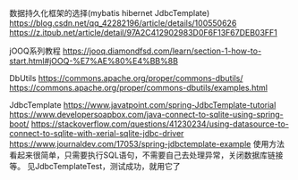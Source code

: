 数据持久化框架的选择(mybatis hibernet JdbcTemplate)
https://blog.csdn.net/qq_42282196/article/details/100550626
https://z.itpub.net/article/detail/97A2C412902983D0F6F13F67DEB03FF1

jOOQ系列教程
https://jooq.diamondfsd.com/learn/section-1-how-to-start.html#jOOQ-%E7%AE%80%E4%BB%8B

DbUtils
https://commons.apache.org/proper/commons-dbutils/
https://commons.apache.org/proper/commons-dbutils/examples.html


JdbcTemplate
https://www.javatpoint.com/spring-JdbcTemplate-tutorial
https://www.developersoapbox.com/java-connect-to-sqlite-using-spring-boot/
https://stackoverflow.com/questions/41230234/using-datasource-to-connect-to-sqlite-with-xerial-sqlite-jdbc-driver
https://www.journaldev.com/17053/spring-jdbctemplate-example
使用方法看起来很简单，只需要执行SQL语句，不需要自己去处理异常，关闭数据库链接等。
见JdbcTemplateTest，测试成功，就用它了